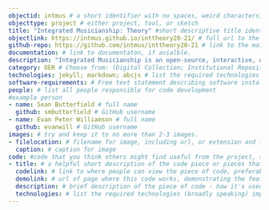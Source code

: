 ```yaml
---
objectid: intmus # a short identifier with no spaces, weird characters, etc.
objecttype: project # either project, tool, or sketch
title: "Integrated Musicianship: Theory" #short descriptive title identifying main purpose/use and possibly technology
objectlink: https://intmus.github.io/inttheory20-21/ # full url to the main tool/project site
github-repo: https://github.com/intmus/inttheory20-21 # link to the main tool/project github repository, only if different
documentation: # link to documentaton, if avialble. 
description: "Integrated Musicianship is an open-source, interactive, online textbook for college-level music theory courses. The textbook uses the affordances of a static web workflow to maximize flexibility and support a responsive inquiry-based model of instruction. It adds editable, interactive musical examples using abcjs to avoid external embeds. All content is written in Markdown, with contributions from course graduate assistants to incorporate direct feedback from each class session." # short description providing contextual information about the uses, technologies, examples, tools, and/or category the recipe addresses 
category: OER # Choose from: (Digital Collection; Institutional Repository; Research Guide; Qualitative Data Analysis; Oral History; Library Website; Critical Edition; OER; Screwing-Around;) or add a new one -- separate multiple using semi-colons.
technologies: jekyll; markdown; abcjs # list the required technologies (broadly speaking) important to and/or necessary for your recipe; separate by semi-colon. Include the site generator first. Example: jekyll; bootstrap;svg;
software-requirements: # Free text statement describing software installs required before getting started on a local computer.
people: # list all people responsible for code development
#example person
- name: Sean Butterfield # full name
  github: smbutterfield # GitHub username
- name: Evan Peter Williamson # full name
  github: evanwill # GitHub username  
images: # try and keep it to no more than 2-3 images. 
- filelocation: # filename for image, including url, or extension and folder of this repository (i.e. '/images/picture.jpg')
  caption: # caption for image
code: #code that you think others might find useful from the project, sketch or tool
- title: # a helpful short description of the code piece or pieces that do the thing you think another person might like to do. 
  codelink: # link to where people can view the piece of code, preferabbly in a GitHub repo -- separate multiple links by semi-colon
  demolink: # url of page where this code works, demonstrating the features. 
  description: # brief description of the piece of code - how it's used in project/sketch/tool + how it might be used
  technologies: # list the required technologies (broadly speaking) important to and/or necessary for your recipe; separate by semi-colon. Include the site generator first. Example: jekyll; bootstrap;svg;
---
```

